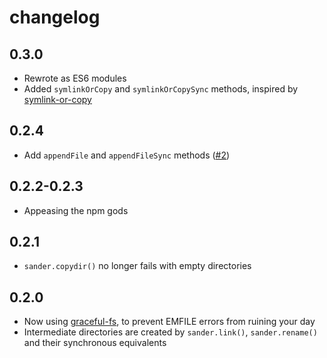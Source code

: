 # changelog

## 0.3.0

* Rewrote as ES6 modules
* Added `symlinkOrCopy` and `symlinkOrCopySync` methods, inspired by [symlink-or-copy](https://github.com/broccolijs/node-symlink-or-copy)

## 0.2.4

* Add `appendFile` and `appendFileSync` methods ([#2](https://github.com/Rich-Harris/sander/issues/2))

## 0.2.2-0.2.3

* Appeasing the npm gods

## 0.2.1

* `sander.copydir()` no longer fails with empty directories

## 0.2.0

* Now using [graceful-fs](https://github.com/isaacs/node-graceful-fs), to prevent EMFILE errors from ruining your day
* Intermediate directories are created by `sander.link()`, `sander.rename()` and their synchronous equivalents
